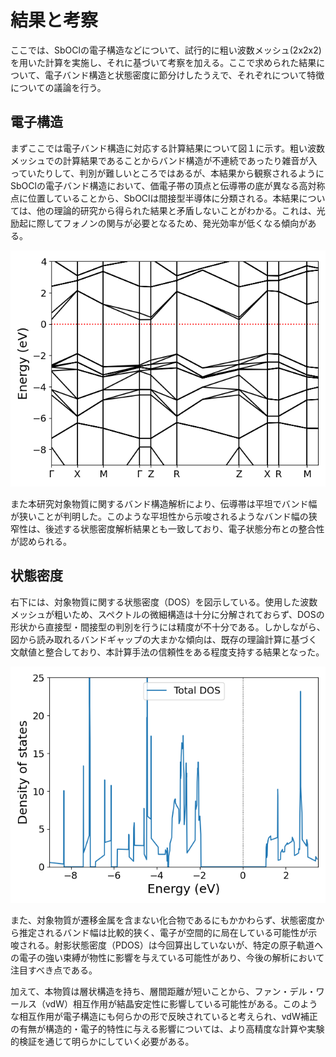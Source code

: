 # 結果と考察

ここでは、SbOClの電子構造などについて、試行的に粗い波数メッシュ(2x2x2)を用いた計算を実施し、それに基づいて考察を加える。ここで求められた結果について、電子バンド構造と状態密度に節分けしたうえで、それぞれについて特徴についての議論を行う。

## 電子構造

まずここでは電子バンド構造に対応する計算結果について図１に示す。粗い波数メッシュでの計算結果であることからバンド構造が不連続であったり雑音が入っていたりして、判別が難しいところではあるが、本結果から観察されるようにSbOClの電子バンド構造において、価電子帯の頂点と伝導帯の底が異なる高対称点に位置していることから、SbOClは間接型半導体に分類される。本結果については、他の理論的研究から得られた結果と矛盾しないことがわかる。これは、光励起に際してフォノンの関与が必要となるため、発光効率が低くなる傾向がある。

![](band.png)

また本研究対象物質に関するバンド構造解析により、伝導帯は平坦でバンド幅が狭いことが判明した。このような平坦性から示唆されるようなバンド幅の狭窄性は、後述する状態密度解析結果とも一致しており、電子状態分布との整合性が認められる。

## 状態密度

右下には、対象物質に関する状態密度（DOS）を図示している。使用した波数メッシュが粗いため、スペクトルの微細構造は十分に分解されておらず、DOSの形状から直接型・間接型の判別を行うには精度が不十分である。しかしながら、図から読み取れるバンドギャップの大まかな傾向は、既存の理論計算に基づく文献値と整合しており、本計算手法の信頼性をある程度支持する結果となった。

![](dos.png)

また、対象物質が遷移金属を含まない化合物であるにもかかわらず、状態密度から推定されるバンド幅は比較的狭く、電子が空間的に局在している可能性が示唆される。射影状態密度（PDOS）は今回算出していないが、特定の原子軌道への電子の強い束縛が物性に影響を与えている可能性があり、今後の解析において注目すべき点である。

加えて、本物質は層状構造を持ち、層間距離が短いことから、ファン・デル・ワールス（vdW）相互作用が結晶安定性に影響している可能性がある。このような相互作用が電子構造にも何らかの形で反映されていると考えられ、vdW補正の有無が構造的・電子的特性に与える影響については、より高精度な計算や実験的検証を通じて明らかにしていく必要がある。
